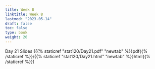 ```yaml
---
title: Week 8 
linktitle: Week 8
lastmod: "2023-05-14"
draft: false  
toc: false  
type: book  
weight: 20
---
```



Day 21 Slides ({{% staticref "stat120/Day21.pdf" "newtab" %}}pdf{{% /staticref %}}/{{% staticref "stat120/Day21.html" "newtab" %}}html{{% /staticref %}})
